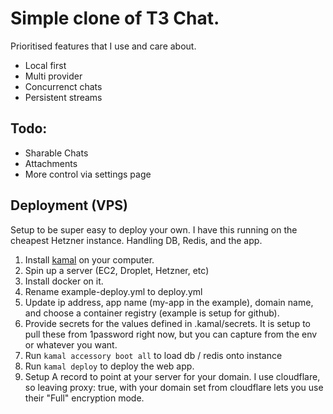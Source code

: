 # Simple clone of T3 Chat.
Prioritised features that I use and care about.

- Local first
- Multi provider
- Concurrenct chats
- Persistent streams

## Todo:
- Sharable Chats
- Attachments
- More control via settings page

## Deployment (VPS)
Setup to be super easy to deploy your own. I have this running on the cheapest Hetzner instance. Handling DB, Redis, and the app.

1) Install [kamal](https://kamal-deploy.org/docs/installation/) on your computer.
2) Spin up a server (EC2, Droplet, Hetzner, etc)
3) Install docker on it.
4) Rename example-deploy.yml to deploy.yml
5) Update ip address, app name (my-app in the example), domain name, and choose a container registry (example is setup for github).
6) Provide secrets for the values defined in .kamal/secrets. It is setup to pull these from 1password right now, but you can capture from the env or whatever you want.
7) Run `kamal accessory boot all` to load db / redis onto instance
8) Run `kamal deploy` to deploy the web app.
9) Setup A record to point at your server for your domain. I use cloudflare, so leaving proxy: true, with your domain set from cloudflare lets you use their "Full" encryption mode.
